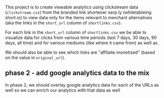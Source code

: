 This project is to create viewable analytics using clickstream data (`clickstream.csv`) from the branded link shortener serp.ly (whitelableing short.io) to view data only for the items relevant to merchant alternatives (aka the links in the `short_url` column of `shortlinks.csv`).

For each link in the `short_url` column of `shortlinks.csv` we be able to visualize data for clicks from various time periods (last 7 days, 30 days, 90 days, all time) and for various mediums (like where it came from) as well as.

We should also be able to see which links are "affilaite monetized" (based on the value in `original_url`).

## phase 2 - add google analytics data to the mix

In phase 2, we should overlay google analytics data for each of the URLs as well so we can enrich our analytics with that data as well